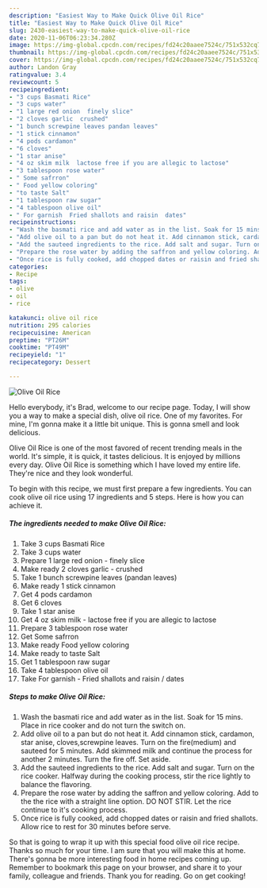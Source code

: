 ```yaml
---
description: "Easiest Way to Make Quick Olive Oil Rice"
title: "Easiest Way to Make Quick Olive Oil Rice"
slug: 2430-easiest-way-to-make-quick-olive-oil-rice
date: 2020-11-06T06:23:34.280Z
image: https://img-global.cpcdn.com/recipes/fd24c20aaee7524c/751x532cq70/olive-oil-rice-recipe-main-photo.jpg
thumbnail: https://img-global.cpcdn.com/recipes/fd24c20aaee7524c/751x532cq70/olive-oil-rice-recipe-main-photo.jpg
cover: https://img-global.cpcdn.com/recipes/fd24c20aaee7524c/751x532cq70/olive-oil-rice-recipe-main-photo.jpg
author: Landon Gray
ratingvalue: 3.4
reviewcount: 5
recipeingredient:
- "3 cups Basmati Rice"
- "3 cups water"
- "1 large red onion  finely slice"
- "2 cloves garlic  crushed"
- "1 bunch screwpine leaves pandan leaves"
- "1 stick cinnamon"
- "4 pods cardamon"
- "6 cloves"
- "1 star anise"
- "4 oz skim milk  lactose free if you are allegic to lactose"
- "3 tablespoon rose water"
- " Some safrron"
- " Food yellow coloring"
- "to taste Salt"
- "1 tablespoon raw sugar"
- "4 tablespoon olive oil"
- " For garnish  Fried shallots and raisin  dates"
recipeinstructions:
- "Wash the basmati rice and add water as in the list. Soak for 15 mins. Place in rice cooker and do not turn the switch on."
- "Add olive oil to a pan but do not heat it. Add cinnamon stick, cardamon, star anise, cloves,screwpine leaves. Turn on the fire(medium) and sauteed for 5 minutes. Add skimmed milk and continue the process for another 2 minutes. Turn the fire off. Set aside."
- "Add the sauteed ingredients to the rice. Add salt and sugar. Turn on the rice cooker. Halfway during the cooking process, stir the rice lightly to balance the flavoring."
- "Prepare the rose water by adding the saffron and yellow coloring. Add to the the rice with a straight line option. DO NOT STIR. Let the rice continue to it&#39;s cooking process."
- "Once rice is fully cooked, add chopped dates or raisin and fried shallots. Allow rice to rest for 30 minutes before serve."
categories:
- Recipe
tags:
- olive
- oil
- rice

katakunci: olive oil rice 
nutrition: 295 calories
recipecuisine: American
preptime: "PT26M"
cooktime: "PT49M"
recipeyield: "1"
recipecategory: Dessert

---
```



![Olive Oil Rice](https://img-global.cpcdn.com/recipes/fd24c20aaee7524c/751x532cq70/olive-oil-rice-recipe-main-photo.jpg)

Hello everybody, it's Brad, welcome to our recipe page. Today, I will show you a way to make a special dish, olive oil rice. One of my favorites. For mine, I'm gonna make it a little bit unique. This is gonna smell and look delicious.

Olive Oil Rice is one of the most favored of recent trending meals in the world. It's simple, it is quick, it tastes delicious. It is enjoyed by millions every day. Olive Oil Rice is something which I have loved my entire life. They're nice and they look wonderful.




To begin with this recipe, we must first prepare a few ingredients. You can cook olive oil rice using 17 ingredients and 5 steps. Here is how you can achieve it.

<!--inarticleads1-->

##### The ingredients needed to make Olive Oil Rice:

1. Take 3 cups Basmati Rice
1. Take 3 cups water
1. Prepare 1 large red onion - finely slice
1. Make ready 2 cloves garlic - crushed
1. Take 1 bunch screwpine leaves (pandan leaves)
1. Make ready 1 stick cinnamon
1. Get 4 pods cardamon
1. Get 6 cloves
1. Take 1 star anise
1. Get 4 oz skim milk - lactose free if you are allegic to lactose
1. Prepare 3 tablespoon rose water
1. Get  Some safrron
1. Make ready  Food yellow coloring
1. Make ready to taste Salt
1. Get 1 tablespoon raw sugar
1. Take 4 tablespoon olive oil
1. Take  For garnish - Fried shallots and raisin / dates




<!--inarticleads2-->

##### Steps to make Olive Oil Rice:

1. Wash the basmati rice and add water as in the list. Soak for 15 mins. Place in rice cooker and do not turn the switch on.
1. Add olive oil to a pan but do not heat it. Add cinnamon stick, cardamon, star anise, cloves,screwpine leaves. Turn on the fire(medium) and sauteed for 5 minutes. Add skimmed milk and continue the process for another 2 minutes. Turn the fire off. Set aside.
1. Add the sauteed ingredients to the rice. Add salt and sugar. Turn on the rice cooker. Halfway during the cooking process, stir the rice lightly to balance the flavoring.
1. Prepare the rose water by adding the saffron and yellow coloring. Add to the the rice with a straight line option. DO NOT STIR. Let the rice continue to it&#39;s cooking process.
1. Once rice is fully cooked, add chopped dates or raisin and fried shallots. Allow rice to rest for 30 minutes before serve.




So that is going to wrap it up with this special food olive oil rice recipe. Thanks so much for your time. I am sure that you will make this at home. There's gonna be more interesting food in home recipes coming up. Remember to bookmark this page on your browser, and share it to your family, colleague and friends. Thank you for reading. Go on get cooking!
